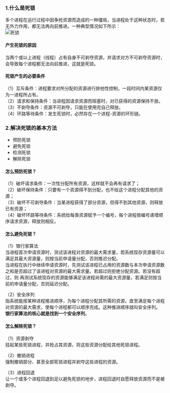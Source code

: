 ### 1.什么是死锁
多个进程在运行过程中因争抢资源而造成的一种僵局，当进程处于这种状态时，若无外力作用，都无法再向前推进。一种典型情况如下所示：  
![死锁](https://img-blog.csdn.net/20180922173936964?watermark/2/text/aHR0cHM6Ly9ibG9nLmNzZG4ubmV0L2hkMTIzNzA=/font/5a6L5L2T/fontsize/400/fill/I0JBQkFCMA==/dissolve/70)  

#### 产生死锁的原因
当两个或以上进程（线程）占有自身不可剥夺资源，并请求对方不可剥夺资源时，会导致每个进程都无法向前推进，这就是死锁。  

#### 死锁产生的必要条件
（1）互斥条件：进程要求对所分配的资源进行排他性控制，一段时间内某资源仅为一进程所占有。  
（2）请求和保持条件：当进程因请求资源而阻塞时，对已获得的资源保持不放。  
（3）不剥夺条件：资源不可剥夺，只能在使用完自己释放。  
（4）环路等待条件：发生死锁时，必然存在一个进程-资源的环形链。  

### 2.解决死锁的基本方法
* 预防死锁  
* 避免死锁  
* 检测死锁  
* 解除死锁  

#### 怎么预防死锁？
（1）破坏请求条件：一次性分配所有资源，这样就不会再有请求了；  
（2）破坏保持条件：只要有一个资源得不到分配，也不给这个进程分配其他的资源；  
（3）破坏不可剥夺条件：当某进程获得了部分资源，但得不到其他资源，则释放已有资源；  
（4）破坏环路等待条件：系统给每类资源赋予一个编号，每个进程按编号递增顺序请求资源，释放则相反。  

#### 怎么避免死锁？
（1）银行家算法  
当进程首次申请资源时，测试该进程对资源的最大需求量，若系统现存资源量可以满足其最大资源量，则按当前申请量分配，否则推迟分配。  
当进程在执行中继续申请资源时，先测试该进程已占用的资源数与本次申请资源数之和是否超过了该进程对资源的最大需求量。若超过则拒绝分配资源。若没有超过，则
再测试系统现存的资源能够满足该进程尚需的最大资源量，若满足则按当前的申请量分配，否则延迟分配。  

（2）安全序列  
指系统能按某种进程推进顺序，为每个进程分配其所需的资源，直至满足每个进程对资源的最大需求，使每个进程都可以顺序完成。这种推进顺序就叫安全序列。
**银行家算法的核心就是找到一个安全序列**。  

#### 怎么解除死锁？
（1）资源剥夺  
挂起某些死锁进程，并抢占其资源，将这些资源分配给其他死锁进程。  

（2）撤销进程  
强制撤销部分、甚至全部死锁进程并剥夺这些进程的资源。  

（3）进程回退  
让一个或多个进程回退到足以避免死锁的地步，进程回退时自愿释放资源而不是被剥夺。  












